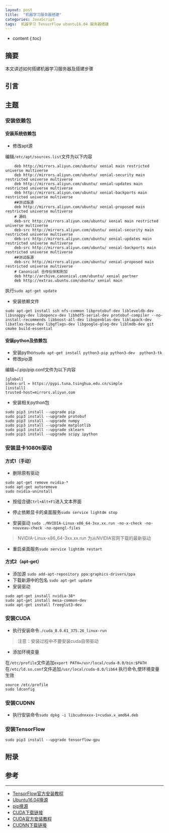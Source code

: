 ```yaml
---
layout: post
title:  "机器学习服务器搭建"
categories: JavaScript
tags:  机器学习 TensorFlow ubuntu16.04 服务器搭建
---
```


* content
{:toc}

## 摘要
本文讲述如何搭建机器学习服务器及搭建步骤

## 引言


## 主题
### 安装依赖包
#### 安装系统依赖包
* 修改apt源

编辑`/etc/apt/sources.list`文件为以下内容
```
    deb http://mirrors.aliyun.com/ubuntu/ xenial main restricted universe multiverse
    deb http://mirrors.aliyun.com/ubuntu/ xenial-security main restricted universe multiverse
    deb http://mirrors.aliyun.com/ubuntu/ xenial-updates main restricted universe multiverse
    deb http://mirrors.aliyun.com/ubuntu/ xenial-backports main restricted universe multiverse
    ##测试版源
    deb http://mirrors.aliyun.com/ubuntu/ xenial-proposed main restricted universe multiverse
    # 源码
    deb-src http://mirrors.aliyun.com/ubuntu/ xenial main restricted universe multiverse
    deb-src http://mirrors.aliyun.com/ubuntu/ xenial-security main restricted universe multiverse
    deb-src http://mirrors.aliyun.com/ubuntu/ xenial-updates main restricted universe multiverse
    deb-src http://mirrors.aliyun.com/ubuntu/ xenial-backports main restricted universe multiverse
    ##测试版源
    deb-src http://mirrors.aliyun.com/ubuntu/ xenial-proposed main restricted universe multiverse
    # Canonical 合作伙伴和附加
    deb http://archive.canonical.com/ubuntu/ xenial partner
    deb http://extras.ubuntu.com/ubuntu/ xenial main
```
执行`sudo apt-get update`

* 安装依赖文件
```
sudo apt-get install ssh nfs-common libprotobuf-dev libleveldb-dev libsnappy-dev libopencv-dev libhdf5-serial-dev protobuf-compiler --no-install-recommends libboost-all-dev libopenblas-dev liblapack-dev libatlas-base-dev libgflags-dev libgoogle-glog-dev liblmdb-dev git cmake build-essential
```

#### 安装python及依赖包
* 安装python`sudo apt-get install python3-pip python3-dev  python3-tk`
* 修改pip源

编辑~/.pip/pip.conf文件为以下内容
```
[global]
index-url = https://pypi.tuna.tsinghua.edu.cn/simple
[install]
trusted-host=mirrors.aliyun.com
```
* 安装相关python包
```
sudo pip3 install --upgrade pip
sudo pip3 install --upgrade protobuf
sudo pip3 install --upgrade numpy
sudo pip3 install --upgrade matplotlib
sudo pip3 install --upgrade sklearn
sudo pip3 install --upgrade scipy ipython
```

### 安装显卡1080ti驱动
#### 方式1（手动）
* 删除原有驱动
```
sudo apt-get remove nvidia-*
sudo apt-get autoremove
sudo nvidia-uninstall
```

* 按组合键`Ctrl+Alt+F1`进入文本界面

* 停止依赖显卡的桌面服务`sudo service lightdm stop`
* 安装驱动
`sudo ./NVIDIA-Linux-x86_64-3xx.xx.run -no-x-check -no-nouveau-check -no-opengl-files`
> NVIDIA-Linux-x86_64-3xx.xx.run 为从NVIDIA官网下载的最新驱动

* 重启桌面服务`sudo service lightdm restart`



#### 方式2（apt-get）
* 添加源
`sudo add-apt-repository ppa:graphics-drivers/ppa`
* 下载新源中的包名
`sudo apt-get update`
* 安装驱动
```
sudo apt-get install nvidia-38*
sudo apt-get install mesa-common-dev
sudo apt-get install freeglut3-dev
```

### 安装CUDA
* 执行安装命令`./cuda_8.0.61_375.26_linux-run`
> 注意：安装过程中不要安装cuda自带驱动

* 添加环境变量

在`/etc/profile`文件追加`export PATH=/usr/local/cuda-8.0/bin:$PATH`
在`/etc/ld.so.conf`文件追加`/usr/local/cuda-8.0/lib64`
执行命令,使环境变量生效
```
source /etc/profile
sudo ldconfig
```


### 安装CUDNN
* 执行安装命令`sudo dpkg -i libcudnnxxx-1+cudax.x_amd64.deb`

### 安装TensorFlow
```
sudo pip3 install --upgrade tensorflow-gpu
```

## 附录


## 参考
---
- [TensorFlow官方安装教程](https://www.tensorflow.org/install/install_linux)
- [Ubuntu16.04换源](http://blog.csdn.net/happywho250/article/details/52506321)
- [pip换源](https://www.cnblogs.com/microman/p/6107879.html)
- [CUDA下载链接](http://developer.nvidia.com/cuda-downloads)
- [CUDA官方安装教程](http://docs.nvidia.com/cuda/cuda-installation-guide-linux/#axzz4VZnqTJ2A)
- [CUDNN下载链接](https://developer.nvidia.com/cudnn)
